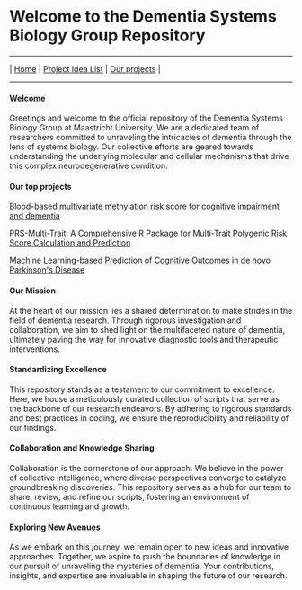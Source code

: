 # Welcome to the Dementia Systems Biology Group Repository
---

| 
[Home](https://github.com/Dementia-Systems-Biology/)
| [Project Idea List](https://github.com/Dementia-Systems-Biology/.github/blob/main/Projects/Project_ideas_list.md)
| [Our projects](https://github.com/Dementia-Systems-Biology/.github/blob/main/Projects/Existing_projects.md) | 

---


#### Welcome

Greetings and welcome to the official repository of the Dementia Systems Biology Group at Maastricht University. We are a dedicated team of researchers committed to unraveling the intricacies of dementia through the lens of systems biology. Our collective efforts are geared towards understanding the underlying molecular and cellular mechanisms that drive this complex neurodegenerative condition.

#### Our top projects

[Blood-based multivariate methylation risk score for cognitive impairment and dementia](https://github.com/Dementia-Systems-Biology/DementiaRiskPrediction)

[PRS-Multi-Trait: A Comprehensive R Package for Multi-Trait Polygenic Risk Score Calculation and Prediction](https://github.com/Dementia-Systems-Biology/PRS-multi-trait)

[Machine Learning-based Prediction of Cognitive Outcomes in de novo Parkinson's Disease](https://github.com/Dementia-Systems-Biology/PPMI-ML-Cognition-PD)



#### Our Mission

At the heart of our mission lies a shared determination to make strides in the field of dementia research. Through rigorous investigation and collaboration, we aim to shed light on the multifaceted nature of dementia, ultimately paving the way for innovative diagnostic tools and therapeutic interventions.

#### Standardizing Excellence

This repository stands as a testament to our commitment to excellence. Here, we house a meticulously curated collection of scripts that serve as the backbone of our research endeavors. By adhering to rigorous standards and best practices in coding, we ensure the reproducibility and reliability of our findings.

#### Collaboration and Knowledge Sharing

Collaboration is the cornerstone of our approach. We believe in the power of collective intelligence, where diverse perspectives converge to catalyze groundbreaking discoveries. This repository serves as a hub for our team to share, review, and refine our scripts, fostering an environment of continuous learning and growth.

#### Exploring New Avenues

As we embark on this journey, we remain open to new ideas and innovative approaches. Together, we aspire to push the boundaries of knowledge in our pursuit of unraveling the mysteries of dementia. Your contributions, insights, and expertise are invaluable in shaping the future of our research.
